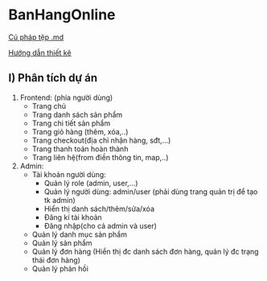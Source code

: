 # BanHangOnline
 
[Cú pháp tệp .md](https://viblo.asia/helps/cach-su-dung-markdown-bxjvZYnwkJZ)

[Hướng dẫn thiết kê](https://www.youtube.com/playlist?list=PLMPBVRu4TjAzulJw0CK1Qlxzi3cXXYEio)

## I) Phân tích dự án
1. Frontend: (phía người dùng)
   * Trang chủ
   * Trang danh sách sản phẩm
   * Trang chi tiết sản phẩm
   * Trang giỏ hàng (thêm, xóa,..)
   * Trang checkout(địa chỉ nhận hàng, sđt,...)
   * Trang thanh toán hoàn thành
   * Trang liên hệ(from điền thông tin, map,..)
2. Admin:
   * Tài khoản người dùng:
     - Quản lý role (admin, user,...)
     - Quản lý người dùng: admin/user (phải dùng trang quản trị để tạo tk admin)
     - Hiển thị danh sách/thêm/sửa/xóa
     - Đăng kí tài khoản
     - Đăng nhập(cho cả admin và user)
   * Quản lý danh mục sản phẩm
   * Quản lý sản phẩm
   * Quản lý đơn hàng (Hiển thị đc danh sách đơn hàng, quản lý đc trạng thái đơn hàng)
   * Quản lý phản hồi 
